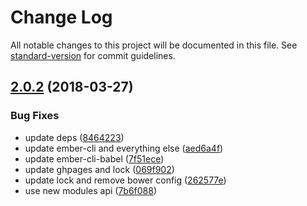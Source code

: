 # Change Log

All notable changes to this project will be documented in this file. See [standard-version](https://github.com/conventional-changelog/standard-version) for commit guidelines.

<a name="2.0.2"></a>
## [2.0.2](https://github.com/knownasilya/ember-palette/compare/v2.0.1...v2.0.2) (2018-03-27)


### Bug Fixes

* update deps ([8464223](https://github.com/knownasilya/ember-palette/commit/8464223))
* update ember-cli and everything else ([aed6a4f](https://github.com/knownasilya/ember-palette/commit/aed6a4f))
* update ember-cli-babel ([7f51ece](https://github.com/knownasilya/ember-palette/commit/7f51ece))
* update ghpages and lock ([069f902](https://github.com/knownasilya/ember-palette/commit/069f902))
* update lock and remove bower config ([262577e](https://github.com/knownasilya/ember-palette/commit/262577e))
* use new modules api ([7b6f088](https://github.com/knownasilya/ember-palette/commit/7b6f088))
